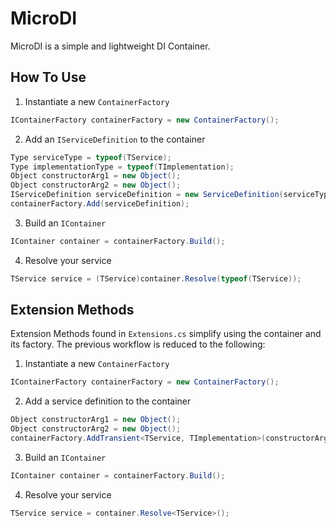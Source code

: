 # MicroDI

MicroDI is a simple and lightweight DI Container.

## How To Use

1. Instantiate a new `ContainerFactory`

```cs
IContainerFactory containerFactory = new ContainerFactory();
```

2. Add an `IServiceDefinition` to the container

```cs
Type serviceType = typeof(TService);
Type implementationType = typeof(TImplementation);
Object constructorArg1 = new Object();
Object constructorArg2 = new Object();
IServiceDefinition serviceDefinition = new ServiceDefinition(serviceType, implementationType, Scope.Transient, constructorArg1, constructorArg2);
containerFactory.Add(serviceDefinition);
```

3. Build an `IContainer`

```cs
IContainer container = containerFactory.Build();
```

4. Resolve your service

```cs
TService service = (TService)container.Resolve(typeof(TService));
```

## Extension Methods
Extension Methods found in `Extensions.cs` simplify using the container and its factory. The previous workflow is reduced to the following:

1. Instantiate a new `ContainerFactory`

```cs
IContainerFactory containerFactory = new ContainerFactory();
```

2. Add a service definition to the container

```cs
Object constructorArg1 = new Object();
Object constructorArg2 = new Object();
containerFactory.AddTransient<TService, TImplementation>(constructorArg1, constructorArg2);
```

3. Build an `IContainer`

```cs
IContainer container = containerFactory.Build();
```

4. Resolve your service

```cs
TService service = container.Resolve<TService>();
```
